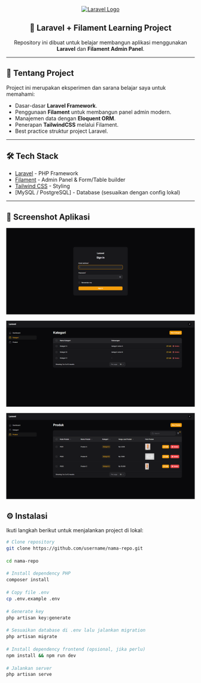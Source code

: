 <p align="center">
    <a href="https://laravel.com" target="_blank">
        <img src="https://raw.githubusercontent.com/laravel/art/master/logo-lockup/5%20SVG/2%20CMYK/1%20Full%20Color/laravel-logolockup-cmyk-red.svg" width="350" alt="Laravel Logo">
    </a>
</p>

<h2 align="center">📌 Laravel + Filament Learning Project</h2>

<p align="center">
    Repository ini dibuat untuk belajar membangun aplikasi menggunakan <b>Laravel</b> dan <b>Filament Admin Panel</b>.
</p>

---

## 🚀 Tentang Project

Project ini merupakan eksperimen dan sarana belajar saya untuk memahami:

- Dasar-dasar **Laravel Framework**.
- Penggunaan **Filament** untuk membangun panel admin modern.
- Manajemen data dengan **Eloquent ORM**.
- Penerapan **TailwindCSS** melalui Filament.
- Best practice struktur project Laravel.

---

## 🛠️ Tech Stack

- [Laravel](https://laravel.com) - PHP Framework
- [Filament](https://filamentphp.com) - Admin Panel & Form/Table builder
- [Tailwind CSS](https://tailwindcss.com) - Styling
- [MySQL / PostgreSQL] - Database (sesuaikan dengan config lokal)

---

## 📸 Screenshot Aplikasi

<p align="center">
    <img src="public/assets/screenshot/login_page.png" alt="Login Page" width="600">
</p>

<p align="center">
    <img src="public/assets/screenshot/kategori_page.png" alt="Kategori Page" width="600">
</p>

<p align="center">
    <img src="public/assets/screenshot/produk_page.png" alt="Produk Page" width="600">
</p>


## ⚙️ Instalasi

Ikuti langkah berikut untuk menjalankan project di lokal:

```bash
# Clone repository
git clone https://github.com/username/nama-repo.git

cd nama-repo

# Install dependency PHP
composer install

# Copy file .env
cp .env.example .env

# Generate key
php artisan key:generate

# Sesuaikan database di .env lalu jalankan migration
php artisan migrate

# Install dependency frontend (opsional, jika perlu)
npm install && npm run dev

# Jalankan server
php artisan serve
